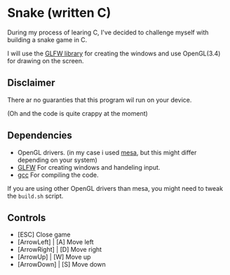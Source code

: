 # Snake (written C)

During my process of learing C, I've decided to challenge myself with building a snake game in C.

I will use the [GLFW library](https://www.glfw.org/) for creating the windows and use OpenGL(3.4) for drawing on the screen.

## Disclaimer
There ar no guaranties that this program wil run on your device.

(Oh and the code is quite crappy at the moment)

## Dependencies
 - OpenGL drivers. (in my case i used [mesa](https://www.mesa3d.org/), but this might differ depending on your system)
 - [GLFW](https://www.glfw.org/) For creating windows and handeling input.
 - [gcc](https://gcc.gnu.org/) For compiling the code.

If you are using other OpenGL drivers than mesa, you might need to tweak the `build.sh` script.

## Controls
- [ESC] Close game
- [ArrowLeft] | [A] Move left
- [ArrowRight] | [D] Move right
- [ArrowUp] | [W] Move up
- [ArrowDown] | [S] Move down
